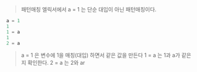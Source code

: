 > 패턴매칭
> 엘릭서에서 a = 1 는 단순 대입이 아닌 패턴매칭이다.
```elixir
a = 1
1
1 = a
1
2 = a
```
> a = 1 은 변수에 1을 매칭(대입) 하면서 같은 값을 만든다
> 1 = a 는 1과 a가 같은 지 확인한다.
> 2 = a 는 2와 ar